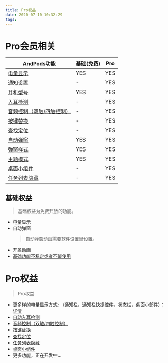 ```yaml
---
title: Pro权益
date: 2020-07-10 10:32:29
tags:
---
```


# Pro会员相关
AndPods功能 | 基础(免费) | Pro
---- | --- | ---
[电量显示](/2020/07/09/normal/#应用没办法查看电量) | YES | YES
[通知设置](/2022/05/12/v2-personal/#通知设置) |  - | YES
[耳机型号](/2022/05/12/v2-earphone/#耳机型号) |  YES | YES
[入耳检测](/2022/05/12/v2-earphone/#入耳检测) |  - | YES
[音频控制（双触/四触控制）](/2022/05/12/v2-earphone/#音频控制) |  - | YES
[按键替换](/2022/05/12/v2-earphone/#按键替换) |  - | YES
[查找定位](/2022/05/12/v2-earphone/#查找定位) |  - | YES
[自动弹窗](/2022/05/12/v2-earphone/#自动弹窗) |  YES | YES
[弹窗样式](/2022/05/12/v2-personal/#弹窗样式) |  YES | YES
[主题模式](/2022/05/12/v2-personal/#主题模式) |  YES | YES
[桌面小组件](/2022/05/12/v2-personal/#桌面小组件) |  - | YES
[任务列表隐藏](/2022/05/12/v2-personal/#任务列表隐藏) |  - | YES

## 基础权益
> 基础权益为免费开放的功能。
* 电量显示
* 自动弹窗
    > 自动弹窗动画需要软件设置里设置。
* 开盖动画
* [基础功能不稳定或者不能使用](/2020/07/09/normal/)

# Pro权益
> Pro权益
* 更多样的电量显示方式: （通知栏，通知栏快捷控件，状态栏，桌面小部件）： [详情](/2020/07/10/function-interface/)
* [自动入耳检测](/2022/05/12/v2-earphone/#入耳检测)
* [音频控制（双触/四触控制）](/2022/05/12/v2-earphone/#音频控制)
* [按键替换](/2022/05/12/v2-earphone/#按键替换)
* [查找定位](/2022/05/12/v2-earphone/#查找定位)
* [任务列表隐藏](/2022/05/12/v2-personal/#任务列表隐藏)
* [桌面小组件](/2022/05/12/v2-personal/#桌面小组件)
* 更多功能，正在开发中...
